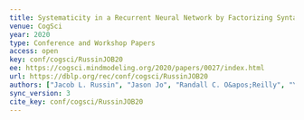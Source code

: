 ```yaml
---
title: Systematicity in a Recurrent Neural Network by Factorizing Syntax and Semantics.
venue: CogSci
year: 2020
type: Conference and Workshop Papers
access: open
key: conf/cogsci/RussinJOB20
ee: https://cogsci.mindmodeling.org/2020/papers/0027/index.html
url: https://dblp.org/rec/conf/cogsci/RussinJOB20
authors: ["Jacob L. Russin", "Jason Jo", "Randall C. O&apos;Reilly", "Yoshua Bengio"]
sync_version: 3
cite_key: conf/cogsci/RussinJOB20
---
```

